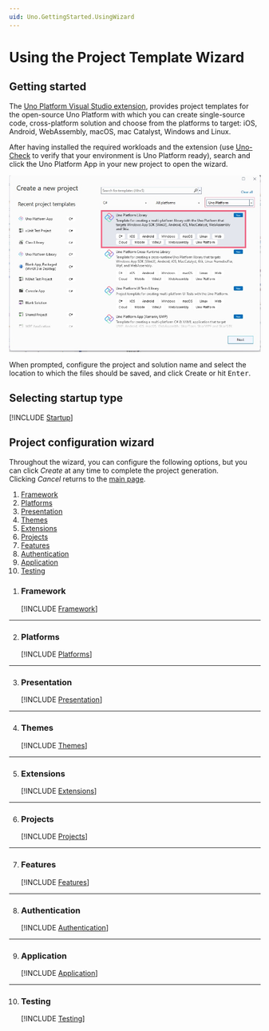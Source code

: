 ```yaml
---
uid: Uno.GettingStarted.UsingWizard
---
```


# Using the Project Template Wizard

## Getting started

The [Uno Platform Visual Studio extension](https://marketplace.visualstudio.com/items?itemName=unoplatform.uno-platform-addin-2022), provides project templates for the open-source Uno Platform with which you can create single-source code, cross-platform solution and choose from the platforms to target: iOS, Android, WebAssembly, macOS, mac Catalyst, Windows and Linux.

After having installed the required workloads and the extension (use [Uno-Check](xref:UnoCheck.UsingUnoCheck) to verify that your environment is Uno Platform ready), search and click the Uno Platform App in your new project to open the wizard.

![Visual Studio create new project window](assets/create-new-project.jpg)

When prompted, configure the project and solution name and select the location to which the files should be saved, and click Create or hit <kbd>Enter</kbd>.

## Selecting startup type

[!INCLUDE [Startup](startup.md)]

## Project configuration wizard

Throughout the wizard, you can configure the following options, but you can click *Create* at any time to complete the project generation.  
Clicking *Cancel* returns to the [main page](#selecting-startup-type).

1. [Framework](#framework)
1. [Platforms](#platforms)
1. [Presentation](#presentation)
1. [Themes](#themes)
1. [Extensions](#extensions)
1. [Projects](#projects)
1. [Features](#features)
1. [Authentication](#authentication)
1. [Application](#application)
1. [Testing](#testing)

<!-- do not delete this line - it ends the previous list -->

1. ### Framework

    [!INCLUDE [Framework](framework.md)]

---

2. ### Platforms

    [!INCLUDE [Platforms](platforms.md)]

---

3. ### Presentation

    [!INCLUDE [Presentation](presentation.md)]

---

4. ### Themes

    [!INCLUDE [Themes](themes.md)]

---

5. ### Extensions

    [!INCLUDE [Extensions](extensions.md)]

---

6. ### Projects

    [!INCLUDE [Projects](projects.md)]

---

7. ### Features

    [!INCLUDE [Features](features.md)]

---

8. ### Authentication

    [!INCLUDE [Authentication](authentication.md)]

---

9. ### Application

    [!INCLUDE [Application](application.md)]

---

10. ### Testing

    [!INCLUDE [Testing](testing.md)]
